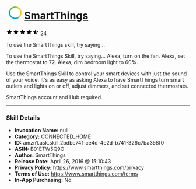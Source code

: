 # &nbsp;<img src="skill_icon" alt="SmartThings icon" width="36"> [SmartThings](http://alexa.amazon.com/#skills/amzn1.ask.skill.2bdbc74f-ce4d-4e2d-b741-326c7ba358f0)
![4.7 stars](../../images/ic_star_black_18dp_1x.png)![4.7 stars](../../images/ic_star_black_18dp_1x.png)![4.7 stars](../../images/ic_star_black_18dp_1x.png)![4.7 stars](../../images/ic_star_black_18dp_1x.png)![4.7 stars](../../images/ic_star_half_black_18dp_1x.png) 24

To use the SmartThings skill, try saying...

To use the SmartThings Skill, try saying...
Alexa, turn on the fan.
Alexa, set the thermostat to 72.
Alexa, dim bedroom light to 60%.

Use the SmartThings Skill to control your smart devices with just the sound of your voice. It's as easy as asking Alexa to have SmartThings turn smart outlets and lights on or off, adjust dimmers, and set connected thermostats. 

SmartThings account and Hub required.

***

### Skill Details

* **Invocation Name:** null
* **Category:** CONNECTED_HOME
* **ID:** amzn1.ask.skill.2bdbc74f-ce4d-4e2d-b741-326c7ba358f0
* **ASIN:** B01ETW5Q9O
* **Author:** SmartThings
* **Release Date:** April 26, 2016 @ 15:10:43
* **Privacy Policy:** https://www.smartthings.com/privacy
* **Terms of Use:** https://www.smartthings.com/terms
* **In-App Purchasing:** No
